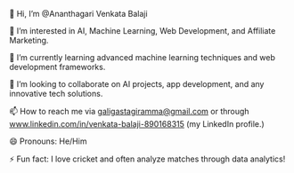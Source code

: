 👋 Hi, I’m @Ananthagari Venkata Balaji

👀 I’m interested in AI, Machine Learning, Web Development, and Affiliate Marketing.

🌱 I’m currently learning advanced machine learning techniques and web development frameworks.

💞️ I’m looking to collaborate on AI projects, app development, and any innovative tech solutions.

📫 How to reach me via galigastagiramma@gmail.com or through www.linkedin.com/in/venkata-balaji-890168315 (my LinkedIn profile.)

😄 Pronouns: He/Him

⚡ Fun fact: I love cricket and often analyze matches through data analytics!

<!---
Cricbalu/Cricbalu is a ✨ special ✨ repository because its `README.md` (this file) appears on your GitHub profile.
You can click the Preview link to take a look at your changes.
--->
